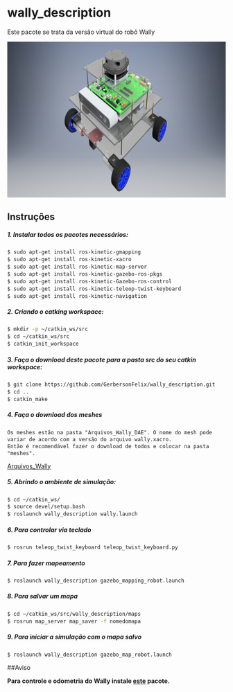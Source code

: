 
# wally_description

Este pacote se trata da versão virtual do robô Wally

<p align="center">
    <img src="./figs/WALLY_FINAL.png" width="600" height="360" title="Wally Robot">
</p> 

## Instruções

##### 1. Instalar todos os pacotes necessários:

```sh
$ sudo apt-get install ros-kinetic-gmapping
$ sudo apt-get install ros-kinetic-xacro
$ sudo apt-get install ros-kinetic-map-server
$ sudo apt-get install ros-kinetic-gazebo-ros-pkgs
$ sudo apt-get install ros-kinetic-Gazebo-ros-control
$ sudo apt-get install ros-kinetic-teleop-twist-keyboard
$ sudo apt-get install ros-kinetic-navigation
```

##### 2. Criando o catking workspace:

```sh
$ mkdir -p ~/catkin_ws/src
$ cd ~/catkin_ws/src
$ catkin_init_workspace
```

##### 3. Faça o download deste pacote para a pasta src do seu catkin workspace:

```sh
$ git clone https://github.com/GerbersonFelix/wally_description.git
$ cd ..
$ catkin_make
```

##### 4. Faça o download dos meshes

```
Os meshes estão na pasta "Arquivos_Wally_DAE". O nome do mesh pode variar de acordo com a versão do arquivo wally.xacro.
Então é recomendável fazer o download de todos e colocar na pasta "meshes".
```
[Arquivos_Wally](https://drive.google.com/drive/folders/15dtH_SNdpZNfW_x2lLA208VyzPhk0Tfk?usp=sharing)

##### 5. Abrindo o ambiente de simulação:

```sh
$ cd ~/catkin_ws/
$ source devel/setup.bash
$ roslaunch wally_description wally.launch
```

##### 6. Para controlar via teclado

```sh
$ rosrun teleop_twist_keyboard teleop_twist_keyboard.py
```

##### 7. Para fazer mapeamento

```sh
$ roslaunch wally_description gazebo_mapping_robot.launch
```

##### 8. Para salvar um mapa

```sh
$ cd ~/catkin_ws/src/wally_description/maps
$ rosrun map_server map_saver -f nomedomapa
```
##### 9. Para iniciar a simulação com o mapa salvo

```sh
$ roslaunch wally_description gazebo_map_robot.launch 
```

##Aviso

**Para controle e odometria do Wally instale [este](https://github.com/GerbersonFelix/wally_control_odom) pacote.**
